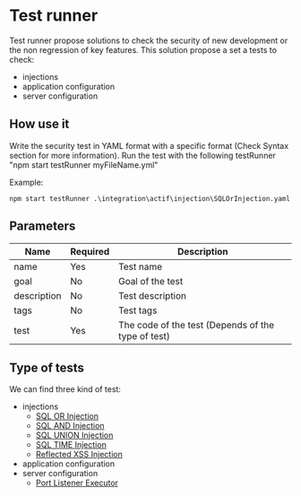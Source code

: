 # Test runner

Test runner propose solutions to check the security of new development or the non regression of key features.
This solution propose a set a tests to check:
* injections
* application configuration
* server configuration

## How use it

Write the security test in YAML format with a specific format (Check Syntax section for more information).
Run the test with the following testRunner "npm start testRunner myFileName.yml"

Example:
```
npm start testRunner .\integration\actif\injection\SQLOrInjection.yaml
```

## Parameters

| Name        | Required | Description 
| ----------- | -------- | ------------
| name        | Yes      | Test name
| goal        | No       | Goal of the test
| description | No       | Test description
| tags        | No       | Test tags
| test        | Yes      | The code of the test (Depends of the type of test)


## Type of tests

We can find three kind of test:

* injections
    * [SQL OR Injection](./executor/doc/SQLOrInjection.MD)
    * [SQL AND Injection](./executor/doc/SQLAndInjection.MD)
    * [SQL UNION Injection](./executor/doc/SQLUnionInjection.MD)
    * [SQL TIME Injection](./executor/doc/SQLTimeInjection.MD)
    * [Reflected XSS Injection](./executor/doc/ReflectedXSSInjection.MD)
* application configuration
* server configuration
    * [Port Listener Executor](./executor/doc/portListenerExecutor.MD)